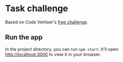 # Task challenge

Based on Code Vertiser's [free challenge](https://www.codevertiser.com/reactjs-challenge-4-crud-tasklist-app).

## Run the app

In the project directory, you can run `npm start`. It'll open [http://localhost:3000](http://localhost:3000) to view it in your browser.

